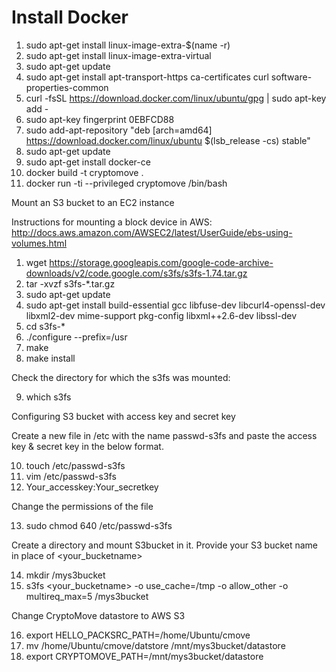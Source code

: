 # Install Docker
 
1.    sudo apt-get install linux-image-extra-$(name -r)
2.    sudo apt-get install linux-image-extra-virtual
3.    sudo apt-get update
4.    sudo apt-get install apt-transport-https ca-certificates curl software-properties-common
5.    curl -fsSL https://download.docker.com/linux/ubuntu/gpg | sudo apt-key add -
6.    sudo apt-key fingerprint 0EBFCD88
7.    sudo add-apt-repository "deb [arch=amd64] https://download.docker.com/linux/ubuntu $(lsb_release -cs) stable"
8.    sudo apt-get update
9.    sudo apt-get install docker-ce
10.  docker build -t cryptomove .
11.  docker run -ti --privileged cryptomove /bin/bash
 
Mount an S3 bucket to an EC2 instance
 
Instructions for mounting a block device in AWS: http://docs.aws.amazon.com/AWSEC2/latest/UserGuide/ebs-using-volumes.html
 
1.  wget https://storage.googleapis.com/google-code-archive-downloads/v2/code.google.com/s3fs/s3fs-1.74.tar.gz
2. tar -xvzf s3fs-*.tar.gz
3. sudo apt-get update
4. sudo apt-get install build-essential gcc libfuse-dev libcurl4-openssl-dev libxml2-dev mime-support pkg-config libxml++2.6-dev libssl-dev
5. cd s3fs-*
6. ./configure --prefix=/usr
7. make
8. make install
 
Check the directory for which the s3fs was mounted:
 
9. which s3fs
 
Configuring S3 bucket with access key and secret key
 
Create a new file in /etc with the name passwd-s3fs and paste the access key & secret key in the below format.
 
10. touch /etc/passwd-s3fs
11. vim /etc/passwd-s3fs
12. Your_accesskey:Your_secretkey
 
Change the permissions of the file
 
13. sudo chmod 640 /etc/passwd-s3fs
 
Create a directory and mount S3bucket in it. Provide your S3 bucket name in place of <your_bucketname>
 
14. mkdir /mys3bucket
15. s3fs <your_bucketname> -o use_cache=/tmp -o allow_other -o multireq_max=5 /mys3bucket
 
Change CryptoMove datastore to AWS S3
 
16. export HELLO_PACKSRC_PATH=/home/Ubuntu/cmove
17. mv /home/Ubuntu/cmove/datstore /mnt/mys3bucket/datastore
18. export CRYPTOMOVE_PATH=/mnt/mys3bucket/datastore
